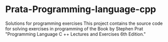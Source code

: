# Prata-Programming-language-cpp
Solutions for programming exercises
This project contains the source code for solving exercises in programming of the Book by Stephen Prat "Programming Language C ++ Lectures and Exercises 6th Edition."

